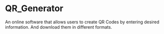 # QR_Generator
 An online software that allows users to create QR Codes by entering desired information. And download them in different formats.
 
